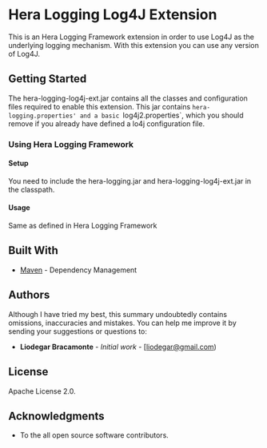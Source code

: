 # Hera Logging Log4J Extension

This is an Hera Logging Framework extension in order to use Log4J as the underlying logging mechanism. With this extension you can use any version of Log4J.

## Getting Started

The hera-logging-log4j-ext.jar contains all the classes and configuration files required to enable this extension. This jar contains `hera-logging.properties' and
a basic `log4j2.properties`, which you should remove if you already have defined a lo4j configuration file.

### Using Hera Logging Framework


#### Setup
   You need to include the hera-logging.jar and hera-logging-log4j-ext.jar in the classpath.

#### Usage

Same as defined in Hera Logging Framework

## Built With

* [Maven](https://maven.apache.org/) - Dependency Management

## Authors

Although I have tried my best, this summary undoubtedly contains omissions, inaccuracies
and mistakes. You can help me improve it by sending your suggestions or questions to:

* **Liodegar Bracamonte** - *Initial work* - [liodegar@gmail.com)


## License

Apache License 2.0.

## Acknowledgments

* To the all open source software contributors.


